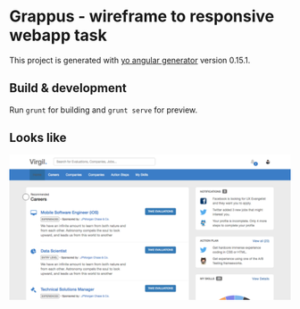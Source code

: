 # Grappus - wireframe to responsive webapp task

This project is generated with [yo angular generator](https://github.com/yeoman/generator-angular)
version 0.15.1.

## Build & development

Run `grunt` for building and `grunt serve` for preview.

## Looks like

![Alt text](/app/images/shot1.png?raw=true "Screenshot1")
